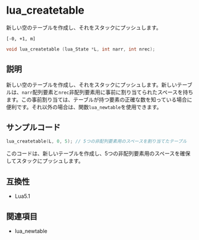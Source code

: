 # lua_createtable

新しい空のテーブルを作成し、それをスタックにプッシュします。

`[-0, +1, m]`

```c
void lua_createtable (lua_State *L, int narr, int nrec);
```

## 説明

新しい空のテーブルを作成し、それをスタックにプッシュします。新しいテーブルは、`narr`配列要素と`nrec`非配列要素用に事前に割り当てられたスペースを持ちます。この事前割り当ては、テーブルが持つ要素の正確な数を知っている場合に便利です。それ以外の場合は、関数`lua_newtable`を使用できます。

## サンプルコード

```c
lua_createtable(L, 0, 5); // 5つの非配列要素用のスペースを割り当てたテーブル
```

このコードは、新しいテーブルを作成し、5つの非配列要素用のスペースを確保してスタックにプッシュします。

## 互換性

- Lua5.1

## 関連項目

- lua_newtable